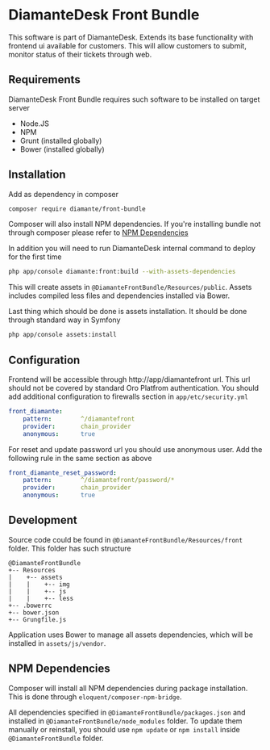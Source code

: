 DiamanteDesk Front Bundle
========================

This software is part of DiamanteDesk. Extends its base functionality with frontend ui available for customers. This will allow customers to submit, monitor status of their tickets through web.


Requirements
------------

DiamanteDesk Front Bundle requires such software to be installed on target server
- Node.JS
- NPM
- Grunt (installed globally)
- Bower (installed globally)

Installation
------------

Add as dependency in composer

```bash
composer require diamante/front-bundle
```

Composer will also install NPM dependencies. If you're installing bundle not through composer please refer to [NPM Dependencies](#user-content-npm-dependencies "NPM Dependencies")

In addition you will need to run DiamanteDesk internal command to deploy for the first time

```bash
php app/console diamante:front:build --with-assets-dependencies
```

This will create assets in `@DiamanteFrontBundle/Resources/public`. Assets includes compiled less files and dependencies installed via Bower.

Last thing which should be done is assets installation. It should be done through standard way in Symfony

```bash
php app/console assets:install
```

Configuration
------------

Frontend will be accessible through http://app/diamantefront url. This url should not be covered by standard Oro Platfrom authentication. You should add additional configuration to firewalls section in `app/etc/security.yml`

```yml
front_diamante:
    pattern:        ^/diamantefront
    provider:       chain_provider
    anonymous:      true
```

For reset and update password url you should use anonymous user. Add the following rule in the same section as above
```yml
front_diamante_reset_password:
    pattern:        ^/diamantefront/password/*
    provider:       chain_provider
    anonymous:      true
```
            
Development
------------

Source code could be found in `@DiamanteFrontBundle/Resources/front` folder. This folder has such structure

```
@DiamanteFrontBundle
+-- Resources
|    +-- assets
|    |    +-- img
|    |    +-- js
|    |    +-- less
+-- .bowerrc
+-- bower.json
+-- Grungfile.js
```

Application uses Bower to manage all assets dependencies, which will be installed in `assets/js/vendor`.


NPM Dependencies
------------

Composer will install all NPM dependencies during package installation. This is done through `eloquent/composer-npm-bridge`.

All dependencies specified in `@DiamanteFrontBundle/packages.json` and installed in `@DiamanteFrontBundle/node_modules` folder. To update them manually or reinstall, you should use `npm update` or `npm install` inside `@DiamanteFrontBundle` folder.